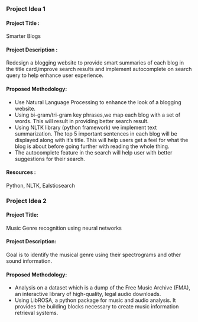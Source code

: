 

### Project Idea 1

#### Project Title : 
Smarter Blogs

#### Project Description : 
Redesign a blogging website to provide smart summaries of each blog in the title card,improve search results and implement autocomplete on search query to help enhance user experience.

#### Proposed Methodology:
- Use Natural Language Processing to enhance the look of a blogging website.
- Using bi-gram/tri-gram key phrases,we map each blog with a set of words. This will result in providing better search result.
- Using NLTK library (python framework) we implement text summarization. The top 5 important sentences in each blog will be displayed along with it’s title. This will help users get a feel for what the blog is about before going further with reading the whole thing.
- The autocomplete feature in the search will help user with better suggestions for their search.

#### Resources : 
Python, NLTK, Ealsticsearch 

### Project Idea 2

#### Project Title:
Music Genre recognition using neural networks

#### Project Description:
Goal is to identify the musical genre using their spectrograms and other sound information.

#### Proposed Methodology:
- Analysis on a dataset which is a dump of the Free Music Archive (FMA), an interactive library of high-quality, legal audio downloads. 
- Using LibROSA, a python package for music and audio analysis. It provides the building blocks necessary to create music information retrieval systems.

